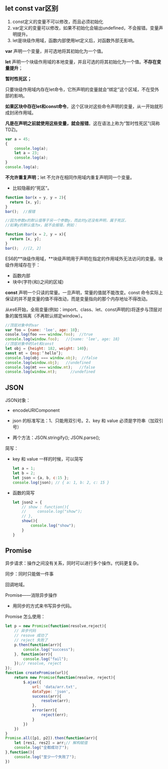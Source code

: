 ## let const var区别

1. const定义的变量不可以修改，而且必须初始化
2. var定义的变量可以修改，如果不初始化会输出undefined，不会报错。变量声明提升。
3. let是块级作用域，函数内部使用let定义后，对函数外部无影响。

**var** 声明一个变量，并可选地将其初始化为一个值。

**let** 声明一个块级作用域的本地变量，并且可选的将其初始化为一个值。**不存在变量提升**；

**暂时性死区；**

只要块级作用域内存在let命令，它所声明的变量就会“绑定”这个区域，不在受外部的影响。

**如果区块中存在let和const命令**，这个区块对这些命令声明的变量，从一开始就形成封闭作用域。

**凡是在声明之前就使用这些变量，就会报错**。这在语法上称为“暂时性死区”(简称TDZ)。

```js
var a = 45;
{
    console.log(a);
    let a = 23;
    console.log(a);
}
console.log(a);
```

**不允许重复声明**；let 不允许在相同作用域内重复声明同一个变量。

- 比较隐蔽的“死区”。

```jsx
function bar(x = y, y = 2){
  return [x, y];
}
bar();  //报错

//因为参数x的默认值等于另一个参数y，而此时y还没有声明，属于死区，
//如果y的默认值为x，就不会报错，例如：

function bar(x = 2, y = x){
  return [x, y];
}
bar();  //[2, 2]
```

ES6的**块级作用域，**块级声明用于声明在指定的作用域外无法访问的变量。块级作用域存在于：

- 函数内部
- 块中(字符{和}之间的区域)

**const** 声明一个只读的常量。一旦声明，常量的值就不能改变。const 命令实际上保证的并不是变量的值不得改动，而是变量指向的那个内存地址不得改动。

从es6开始，全局变量(例如：import、class、let、const声明的)将逐步与顶层对象的属性隔离（不再默认绑定window）。

```jsx
//顶层对象中的var
var foo = {name: 'lee', age: 18};
cosole.log(foo === window.foo);  //true
console.log(window.foo);   //{name: 'lee', age: 18}
//顶层对象中的let和const
let obj = {height: 182, weight: 140};
const mt = {msg:＇hello’};
console.log(obj === window.obj);  //false
console.log(window.obj);   //undefined
console.log(mt === window.mt);   //false
console.log(window.mt);      //undefined
```

## JSON

JSON对象：

- encodeURIComponent

- json 的标准写法：1、只能用双引号。2、key 和 value 必须是字符串（加双引号）
- 两个方法：JSON.stringify(); JSON.parse();

简写：

- key 和 value 一样的时候，可以简写

  ```js
  let a = 1;
  let b = 2;
  let json = {a, b, c:15 };
  console.log(json); // { a: 1, b: 2, c: 15 }
  ```

- 函数的简写

  ```js
  let json2 = {
      // show : function(){
      //     console.log("show");
      // },
      show(){
          console.log("show");
      }
  }
  ```

## Promise

异步请求：操作之间没有关系，同时可以进行多个操作。代码更复杂。

同步：同时只能做一件事

回调地域。

Promise——消除异步操作

- 用同步的方式来书写异步代码。

Promise 怎么使用：

```js
let p = new Promise(function(resolve,reject){
	// 异步代码
    // resove 成功了
    // reject 失败了
	p.then(function(arr){
        console.log("success");
    }, function(err){
        console.log("fail");
    });// resolve, reject
});
function createPromise(url){
    return new Promise(function(resolve, reject){
        $.ajax({
            url: 'data/arr.txt',
            dataType: 'json',
            success(arr){
                resolve(arr);
            },
            error(err){
                reject(err);
            }
        })
    })
}
Promise.all([p1, p2]).then(function(arr){
    let [res1, res2] = arr;// 解构赋值
    console.log("全都成功了");
},function(){
    console.log("至少一个失败了");
})
```





